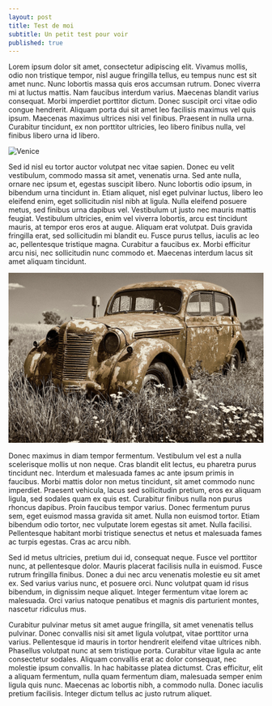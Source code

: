 ```yaml
---
layout: post
title: Test de moi
subtitle: Un petit test pour voir
published: true
---
```

Lorem ipsum dolor sit amet, consectetur adipiscing elit. Vivamus mollis, odio non tristique tempor, nisl augue fringilla tellus, eu tempus nunc est sit amet nunc. Nunc lobortis massa quis eros accumsan rutrum. Donec viverra mi at luctus mattis. Nam faucibus interdum varius. Maecenas blandit varius consequat. Morbi imperdiet porttitor dictum. Donec suscipit orci vitae odio congue hendrerit. Aliquam porta dui sit amet leo facilisis maximus vel quis ipsum. Maecenas maximus ultrices nisi vel finibus. Praesent in nulla urna. Curabitur tincidunt, ex non porttitor ultricies, leo libero finibus nulla, vel finibus libero urna id libero.

![Venice]( https://www.publicdomainpictures.net/pictures/300000/velka/venice-italy-travel-poster-15626778587Sq.jpg)

Sed id nisl eu tortor auctor volutpat nec vitae sapien. Donec eu velit vestibulum, commodo massa sit amet, venenatis urna. Sed ante nulla, ornare nec ipsum et, egestas suscipit libero. Nunc lobortis odio ipsum, in bibendum urna tincidunt in. Etiam aliquet, nisl eget pulvinar luctus, libero leo eleifend enim, eget sollicitudin nisl nibh at ligula. Nulla eleifend posuere metus, sed finibus urna dapibus vel. Vestibulum ut justo nec mauris mattis feugiat. Vestibulum ultricies, enim vel viverra lobortis, arcu est tincidunt mauris, at tempor eros eros at augue. Aliquam erat volutpat. Duis gravida fringilla erat, sed sollicitudin mi blandit eu. Fusce purus tellus, iaculis ac leo ac, pellentesque tristique magna. Curabitur a faucibus ex. Morbi efficitur arcu nisi, nec sollicitudin nunc commodo et. Maecenas interdum lacus sit amet aliquam tincidunt.

![Une jolie voiture](/assets/img/car-vintage-old-rusty.jpg)

Donec maximus in diam tempor fermentum. Vestibulum vel est a nulla scelerisque mollis ut non neque. Cras blandit elit lectus, eu pharetra purus tincidunt nec. Interdum et malesuada fames ac ante ipsum primis in faucibus. Morbi mattis dolor non metus tincidunt, sit amet commodo nunc imperdiet. Praesent vehicula, lacus sed sollicitudin pretium, eros ex aliquam ligula, sed sodales quam ex quis est. Curabitur finibus nulla non purus rhoncus dapibus. Proin faucibus tempor varius. Donec fermentum purus sem, eget euismod massa gravida sit amet. Nulla non euismod tortor. Etiam bibendum odio tortor, nec vulputate lorem egestas sit amet. Nulla facilisi. Pellentesque habitant morbi tristique senectus et netus et malesuada fames ac turpis egestas. Cras ac arcu nibh.

Sed id metus ultricies, pretium dui id, consequat neque. Fusce vel porttitor nunc, at pellentesque dolor. Mauris placerat facilisis nulla in euismod. Fusce rutrum fringilla finibus. Donec a dui nec arcu venenatis molestie eu sit amet ex. Sed varius varius nunc, et posuere orci. Nunc volutpat quam id risus bibendum, in dignissim neque aliquet. Integer fermentum vitae lorem ac malesuada. Orci varius natoque penatibus et magnis dis parturient montes, nascetur ridiculus mus.

Curabitur pulvinar metus sit amet augue fringilla, sit amet venenatis tellus pulvinar. Donec convallis nisi sit amet ligula volutpat, vitae porttitor urna varius. Pellentesque id mauris in tortor hendrerit eleifend vitae ultrices nibh. Phasellus volutpat nunc at sem tristique porta. Curabitur vitae ligula ac ante consectetur sodales. Aliquam convallis erat ac dolor consequat, nec molestie ipsum convallis. In hac habitasse platea dictumst. Cras efficitur, elit a aliquam fermentum, nulla quam fermentum diam, malesuada semper enim ligula quis nunc. Maecenas ac lobortis nibh, a commodo nulla. Donec iaculis pretium facilisis. Integer dictum tellus ac justo rutrum aliquet. 
